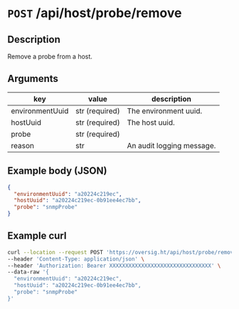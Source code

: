 # `POST` /api/host/probe/remove

## Description

Remove a probe from a host.

## Arguments

| key             | value          | description               |
| --------------- | -------------- | ------------------------- |
| environmentUuid | str (required) | The environment uuid.     |
| hostUuid        | str (required) | The host uuid.            |
| probe           | str (required) |
| reason          | str            | An audit logging message. |

## Example body (JSON)

```json
{
  "environmentUuid": "a20224c219ec",
  "hostUuid": "a20224c219ec-0b91ee4ec7bb",
  "probe": "snmpProbe"
}
```

## Example curl

```bash
curl --location --request POST 'https://oversig.ht/api/host/probe/remove' \
--header 'Content-Type: application/json' \
--header 'Authorization: Bearer XXXXXXXXXXXXXXXXXXXXXXXXXXXXXXXX' \
--data-raw '{
  "environmentUuid": "a20224c219ec",
  "hostUuid": "a20224c219ec-0b91ee4ec7bb",
  "probe": "snmpProbe"
}'
```
